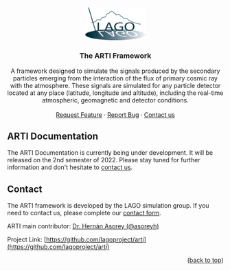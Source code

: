 <div id="top"></div>
<br />
<div align="center">
  <a href="https://github.com/lagoproject/arti">
    <img src="images/lago-logo.png" alt="Logo" width="140">
  </a>
  <h3 align="center">The ARTI Framework</h3>
  <p align="center">
    A framework designed to simulate the signals produced by the secondary particles emerging from the interaction of the flux of primary cosmic ray with the atmosphere. These signals are simulated for any particle detector located at any place (latitude, longitude and altitude), including the real-time atmospheric, geomagnetic and detector conditions.
    <br />
    <!-- <a href="https://github.com/lagoproject/arti"><strong>Explore the docs (soon) »</strong></a>
    <br /> -->
    <br />
    <!-- <a href="https://github.com/lagoproject/arti/issues">View Demo</a>  
    · -->
    <a href="https://github.com/lagoproject/arti/issues">Request Feature</a>
    ·
    <a href="https://github.com/lagoproject/arti/issues">Report Bug</a>
    ·
    <a href="#Contact">Contact us</a>
</p>
</div>

<!-- ABOUT THE PROJECT -->
## ARTI Documentation

The ARTI Documentation is currently being under development. It will be released on  the 2nd semester of 2022. Please stay tuned for further information and don't hesitate to [contact us](#contact).

## Contact

The ARTI framework is developed by the LAGO simulation group. If you need to contact us, please complete our [contact form](https://lagoproject.net/contact.html). 

ARTI main contributor: [Dr. Hernán Asorey (@asoreyh)](https://github.com/asoreyh)

Project Link: [https://github.com/lagoproject/arti](https://github.com/lagoproject/arti)

<p align="right">(<a href="#top">back to top</a>)</p>